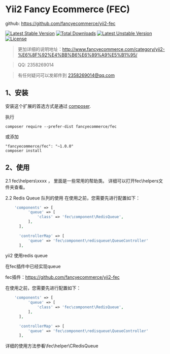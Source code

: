 Yii2 Fancy Ecommerce  (FEC)
=========


github: https://github.com/fancyecommerce/yii2-fec

[![Latest Stable Version](https://poser.pugx.org/fancyecommerce/fec/v/stable)](https://packagist.org/packages/fancyecommerce/fec) [![Total Downloads](https://poser.pugx.org/fancyecommerce/fec/downloads)](https://packagist.org/packages/fancyecommerce/fec) [![Latest Unstable Version](https://poser.pugx.org/fancyecommerce/fec/v/unstable)](https://packagist.org/packages/fancyecommerce/fec) [![License](https://poser.pugx.org/fancyecommerce/fec/license)](https://packagist.org/packages/fancyecommerce/fec)


> 更加详细的说明地址：http://www.fancyecommerce.com/category/yii2-%E6%8F%92%E4%BB%B6%E6%89%A9%E5%B1%95/

> QQ: 2358269014

> 有任何疑问可以发邮件到 2358269014@qq.com

1、安装
------------

安装这个扩展的首选方式是通过 [composer](http://getcomposer.org/download/).

执行

```
composer require --prefer-dist fancyecommerce/fec
```
或添加

```
"fancyecommerce/fec": "~1.0.0"
composer install
```

2、使用
------------

2.1 fec\helpers\xxxx ， 里面是一些常用的帮助类。
详细可以打开fec\helpers文件夹查看。

2.2 Redis Queue 队列的使用
在使用之前，您需要先进行配置如下：
```php
    'components' => [
          'queue' => [
              'class' => 'fec\component\RedisQueue',
          ],
      ],
      
      'controllerMap' => [
          'queue' => 'fec\component\redisqueue\QueueController'
      ],
```

yii2 使用redis queue

在fec插件中已经实现queue

fec插件：https://github.com/fancyecommerce/yii2-fec

在使用之前，您需要先进行配置如下：
```php
    'components' => [
          'queue' => [
              'class' => 'fec\component\RedisQueue',
          ],
      ],
      
      'controllerMap' => [
          'queue' => 'fec\component\redisqueue\QueueController'
      ],
```

详细的使用方法参看\fec\helper\CRedisQueue







